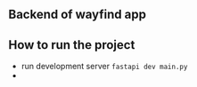 
## Backend of wayfind app




## How to run the project



- run development server `fastapi dev main.py`
- 